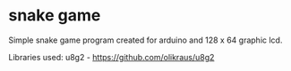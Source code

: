 # snake game

Simple snake game program created for arduino and 128 x 64 graphic lcd.

Libraries used:
u8g2 - https://github.com/olikraus/u8g2


